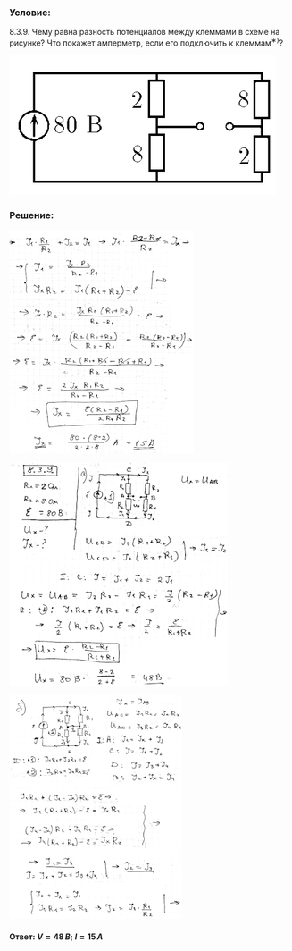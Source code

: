 ###  Условие:

$8.3.9.$ Чему равна разность потенциалов между клеммами в схеме на рисунке? Что покажет амперметр, если его подключить к клеммам$^{∗)}$?

![К задаче $8.3.9$|478x250, 40%](../../img/8.3.9/8.3.9.png)

###  Решение:

![|330x400, 67%](../../img/8.3.9/1.png)

![|391x400, 67%](../../img/8.3.9/2.png)

![|309x400, 67%](../../img/8.3.9/3.png)

#### Ответ: $V = 48 \,В;$ $I = 15 \,А$